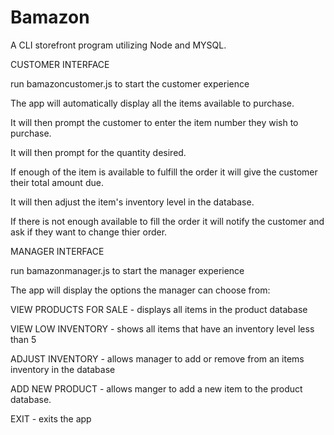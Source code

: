 # Bamazon

A CLI storefront program utilizing Node and MYSQL.


CUSTOMER INTERFACE

run bamazoncustomer.js to start the customer experience

The app will automatically display all the items available to purchase.

It will then prompt the customer to enter the item number they wish to purchase.

It will then prompt for the quantity desired.

If enough of the item is available to fulfill the order it will give the customer their total amount due.

It will then adjust the item's inventory level in the database.

If there is not enough available to fill the order it will notify the customer and ask if they want to change thier order. 

MANAGER INTERFACE

run bamazonmanager.js to start the manager experience

The app will display the options the manager can choose from:

VIEW PRODUCTS FOR SALE - displays all items in the product database

VIEW LOW INVENTORY - shows all items that have an inventory level less than 5

ADJUST INVENTORY - allows manager to add or remove from an items inventory in the database

ADD NEW PRODUCT - allows manger to add a new item to the product database.

EXIT - exits the app
